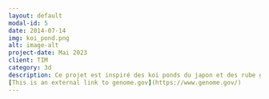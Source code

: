 ```yaml
---
layout: default
modal-id: 5
date: 2014-07-14
img: koi_pond.png
alt: image-alt
project-date: Mai 2023
client: TIM
category: 3d
description: Ce projet est inspiré des koi ponds du japon et des rube goldberg machines qui réagissent en chaîne. J'ai fait l'eau, les billes, le poisson, l'eau et le bac qui contient le reste des éléments de la scène. Les logiciels utilisés sont Maya, reaper et Da Vinci.
[This is an external link to genome.gov](https://www.genome.gov/)
---
```

